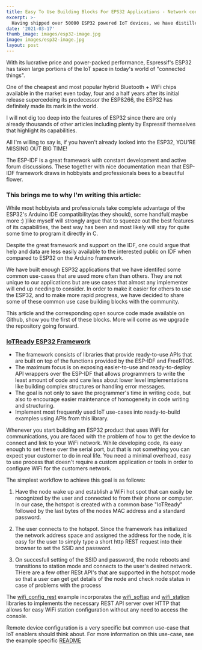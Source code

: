 ```yaml
---
title: Easy To Use Building Blocks For EPS32 Applications - Network configuration.
excerpt: >-
  Having shipped over 50000 ESP32 powered IoT devices, we have distilled our learnings into easy to use open source building blocks.
date: '2021-03-17'
thumb_image: images/esp32-image.jpg
image: images/esp32-image.jpg
layout: post
---
```


With its lucrative price and power-packed performance, Espressif's ESP32 has taken large portions of the IoT space in today's world of "connected things".

One of the cheapest and most popular hybrid Bluetooth + WiFi chips available in the market even today, four and a half years after its initial release supercedeing its predecessor the ESP8266, the ESP32 has definitely made its mark in the world.

I will not dig too deep into the features of ESP32 since there are only already thousands of other articles including plenty by Espressif themselves that highlight its capabilities.

All I'm willing to say is, if you haven't already looked into the ESP32, YOU'RE MISSING OUT BIG TIME!

The ESP-IDF is a great framework with constant development and active forum discussions. These together with nice documentation mean that ESP-IDF framework draws in hobbyists and professionals bees to a beautiful flower.

### This brings me to why I'm writing this article:

While most hobbyists and professionals take complete advantage of the ESP32's Arduino IDE compatibility(as they should), some handful( maybe more :) )like myself will strongly argue that to squeeze out the best features of its capabilities, the best way has been and most likely will stay for quite some time to program it directly in C.

Despite the great framework and support on the IDF, one could argue that help and data are less easily available to the interested public on IDF when compared to ESP32 on the Arduino framework.

We have built enough ESP32 applications that we have identifed some common use-cases that are used more often than others. They are not unique to our applications but are use cases that almost any implementer will end up needing to consider. In order to make it easier for others to use the ESP32, and to make more rapid progress, we have decided to share some of these common use case building blocks with the community.

This article and the corresponding open source code made available on Github, show you the first of these blocks. More will come as we upgrade the repository going forward.


### [IoTReady ESP32 Framework](https://github.com/IoTReady/esp32_firmware_base)
- The framework consists of libraries that provide ready-to-use APIs that are built on top of the functions provided by the ESP-IDF and FreeRTOS.
- The maximum focus is on exposing easier-to-use and ready-to-deploy API wrappers over the ESP-IDF that allows programmers to write the least amount of code and care less about lower level implementations like building complex structures or handling error messages.
- The goal is not only to save the programmer's time in writing code, but also to encourage easier maintenance of homogeneity in code writing and structuring.
- Implement most frequently used IoT use-cases into ready-to-build examples using APIs from this library.

Whenever you start building am ESP32 product that uses WiFi for communications, you are faced with the problem of how to get the device to connect and link to your WiFi network. While developing code, its easy enough to set these over the serial port, but that is not something you can expect your customer to do in real life. You need a minimal overhead, easy to use process that doesn't require a custom application or tools in order to configure WiFi for the customers network.

The simplest workflow to achieve this goal is as follows:

1.   Have the node wake up and establish a WiFi hot spot that can easily be recognized by the user and connected to from their phone or computer. In our case, the hotspot is created with a common base "IoTReady" followed by the last bytes of the nodes MAC address and a standard password. 
2. The user connects to the hotspot.  Since the framework has initialized the network address space and assigned the address for the node, it is easy for the user to simply type a short http REST request into their browser to set the SSID and password.

3. On succesfull setting of the SSID and password, the node reboots and transitions to station mode and connects to the user's desired network. THere are a few other RESt API's that are supported in the hotspot mode so that a user can get get details of the node and check node status in case of problems with the process

The [wifi_config_rest](https://github.com/IoTReady/esp32_firmware_base/tree/master/examples/wifi_config_rest) example incorporates the [wifi_softap](https://github.com/IoTReady/esp32_firmware_base/tree/master/lib/wifi_softap) and [wifi_station](https://github.com/IoTReady/esp32_firmware_base/tree/master/lib/wifi_station) libraries to implements the necessary REST API server over HTTP that allows for easy WiFi station configuration without any need to access the console. 

Remote device configuration is a very specific but common use-case that IoT enablers should think about. For more information on this use-case, see the example specific [README](https://github.com/IoTReady/esp32_firmware_base/blob/master/examples/wifi_config_rest/README.md)
